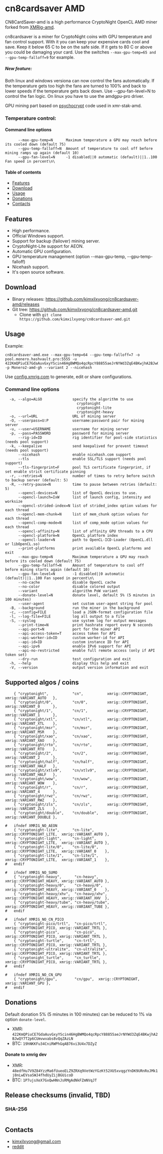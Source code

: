 # cn8cardsaver AMD

CN8CardSaver-amd is a high performance CryptoNight OpenCL AMD miner forked from [XMRig-amd](https://github.com/xmrig/xmrig-amd).

cn8cardsaver is a miner for CryptoNight coins with GPU temperature and fan control support. With it you can keep your expensive cards cool and save.
Keep it below 65 C to be on the safe side. If it gets to 80 C or above you could be damaging your card.
Use the switches ```--max-gpu-temp=65 and --gpu-temp-falloff=9``` for example.

##### New feature:
Both linux and windows versiona can now control the fans automatically. If the temperature gets too high the fans are turned to 100% and back to lower speeds if the temperature gets back down. Use --gpu-fan-level=N to control the fan logic. 
On linux you have to use the amdgpu-pro driver.

GPU mining part based on [psychocrypt](https://github.com/psychocrypt) code used in xmr-stak-amd.

### Temperature control:
#### Command line options
```
      --max-gpu-temp=N      Maximum temperature a GPU may reach before its cooled down (default 75)
      --gpu-temp-falloff=N  Amount of temperature to cool off before mining ramps up again (default 10)
      --gpu-fan-level=N     -1 disabled||0 automatic (default)||1..100 Fan speed in percent\n\
```

#### Table of contents
* [Features](#features)
* [Download](#download)
* [Usage](#usage)
* [Donations](#donations)
* [Contacts](#contacts)

## Features
* High performance.
* Official Windows support.
* Support for backup (failover) mining server.
* CryptoNight-Lite support for AEON.
* Automatic GPU configuration.
* GPU temperature management (option --max-gpu-temp, --gpu-temp-falloff)
* Nicehash support.
* It's open source software.

## Download
* Binary releases: https://github.com/kimxilxyong/cn8cardsaver-amd/releases
* Git tree: https://github.com/kimxilxyong/cn8cardsaver-amd.git
  * Clone with `git clone https://github.com/kimxilxyong/cn8cardsaver-amd.git`

## Usage

Example:
```
cn8cardsaver-amd.exe --max-gpu-temp=64 --gpu-temp-falloff=7 -o pool.monero.hashvault.pro:5555 -u 422KmQPiuCE7GdaAuvGxyYScin46HgBWMQo4qcRpcY88855aeJrNYWd3ZqE4BKwjhA2BJwQY7T2p6CUmvwvabs8vQqZAzLN.Monerogh -p Monero2-amd-gh --variant 2 --nicehash
```

Use [config.xmrig.com](https://config.xmrig.com/amd) to generate, edit or share configurations.

### Command line options
```
  -a, --algo=ALGO              specify the algorithm to use
                                 cryptonight
                                 cryptonight-lite
                                 cryptonight-heavy
  -o, --url=URL                URL of mining server
  -O, --userpass=U:P           username:password pair for mining server
  -u, --user=USERNAME          username for mining server
  -p, --pass=PASSWORD          password for mining server
      --rig-id=ID              rig identifier for pool-side statistics (needs pool support)
  -k, --keepalive              send keepalived for prevent timeout (needs pool support)
      --nicehash               enable nicehash.com support
      --tls                    enable SSL/TLS support (needs pool support)
      --tls-fingerprint=F      pool TLS certificate fingerprint, if set enable strict certificate pinning
  -r, --retries=N              number of times to retry before switch to backup server (default: 5)
  -R, --retry-pause=N          time to pause between retries (default: 5)
      --opencl-devices=N       list of OpenCL devices to use.
      --opencl-launch=IxW      list of launch config, intensity and worksize
      --opencl-strided-index=N list of strided_index option values for each thread
      --opencl-mem-chunk=N     list of mem_chunk option values for each thread
      --opencl-comp-mode=N     list of comp_mode option values for each thread
      --opencl-affinity=N      list of affinity GPU threads to a CPU
      --opencl-platform=N      OpenCL platform index
      --opencl-loader=N        path to OpenCL-ICD-Loader (OpenCL.dll or libOpenCL.so)
      --print-platforms        print available OpenCL platforms and exit
      --max-gpu-temp=N         Maximum temperature a GPU may reach before its cooled down (default 75)
      --gpu-temp-falloff=N     Amount of temperature to cool off before mining starts again (default 10)	  
      --gpu-fan-level=N        -1 disabled||0 automatic (default)||1..100 Fan speed in percent\n\
      --no-cache               disable OpenCL cache
      --no-color               disable colored output
      --variant                algorithm PoW variant
      --donate-level=N         donate level, default 5% (5 minutes in 100 minutes)
      --user-agent             set custom user-agent string for pool
  -B, --background             run the miner in the background
  -c, --config=FILE            load a JSON-format configuration file
  -l, --log-file=FILE          log all output to a file
  -S, --syslog                 use system log for output messages
      --print-time=N           print hashrate report every N seconds
      --api-port=N             port for the miner API
      --api-access-token=T     access token for API
      --api-worker-id=ID       custom worker-id for API
      --api-id=ID              custom instance ID for API
      --api-ipv6               enable IPv6 support for API
      --api-no-restricted      enable full remote access (only if API token set)
      --dry-run                test configuration and exit
  -h, --help                   display this help and exit
  -V, --version                output version information and exit
```


## Supported algos / coins

```
    { "cryptonight",           "cn",           xmrig::CRYPTONIGHT,       xmrig::VARIANT_AUTO   },
    { "cryptonight/0",         "cn/0",         xmrig::CRYPTONIGHT,       xmrig::VARIANT_0      },
    { "cryptonight/1",         "cn/1",         xmrig::CRYPTONIGHT,       xmrig::VARIANT_1      },
    { "cryptonight/xtl",       "cn/xtl",       xmrig::CRYPTONIGHT,       xmrig::VARIANT_XTL    },
    { "cryptonight/msr",       "cn/msr",       xmrig::CRYPTONIGHT,       xmrig::VARIANT_MSR    },
    { "cryptonight/xao",       "cn/xao",       xmrig::CRYPTONIGHT,       xmrig::VARIANT_XAO    },
    { "cryptonight/rto",       "cn/rto",       xmrig::CRYPTONIGHT,       xmrig::VARIANT_RTO    },
    { "cryptonight/2",         "cn/2",         xmrig::CRYPTONIGHT,       xmrig::VARIANT_2      },
    { "cryptonight/half",      "cn/half",      xmrig::CRYPTONIGHT,       xmrig::VARIANT_HALF   },
    { "cryptonight/xtlv9",     "cn/xtlv9",     xmrig::CRYPTONIGHT,       xmrig::VARIANT_HALF   },
    { "cryptonight/wow",       "cn/wow",       xmrig::CRYPTONIGHT,       xmrig::VARIANT_WOW    },
    { "cryptonight/r",         "cn/r",         xmrig::CRYPTONIGHT,       xmrig::VARIANT_4      },
    { "cryptonight/rwz",       "cn/rwz",       xmrig::CRYPTONIGHT,       xmrig::VARIANT_RWZ    },
    { "cryptonight/zls",       "cn/zls",       xmrig::CRYPTONIGHT,       xmrig::VARIANT_ZLS    },
    { "cryptonight/double",    "cn/double",    xmrig::CRYPTONIGHT,       xmrig::VARIANT_DOUBLE },

#   ifndef XMRIG_NO_AEON
    { "cryptonight-lite",      "cn-lite",      xmrig::CRYPTONIGHT_LITE,  xmrig::VARIANT_AUTO },
    { "cryptonight-light",     "cn-light",     xmrig::CRYPTONIGHT_LITE,  xmrig::VARIANT_AUTO },
    { "cryptonight-lite/0",    "cn-lite/0",    xmrig::CRYPTONIGHT_LITE,  xmrig::VARIANT_0    },
    { "cryptonight-lite/1",    "cn-lite/1",    xmrig::CRYPTONIGHT_LITE,  xmrig::VARIANT_1    },
#   endif

#   ifndef XMRIG_NO_SUMO
    { "cryptonight-heavy",      "cn-heavy",      xmrig::CRYPTONIGHT_HEAVY, xmrig::VARIANT_AUTO },
    { "cryptonight-heavy/0",    "cn-heavy/0",    xmrig::CRYPTONIGHT_HEAVY, xmrig::VARIANT_0    },
    { "cryptonight-heavy/xhv",  "cn-heavy/xhv",  xmrig::CRYPTONIGHT_HEAVY, xmrig::VARIANT_XHV  },
    { "cryptonight-heavy/tube", "cn-heavy/tube", xmrig::CRYPTONIGHT_HEAVY, xmrig::VARIANT_TUBE },
#   endif

#   ifndef XMRIG_NO_CN_PICO
    { "cryptonight-pico/trtl",  "cn-pico/trtl",  xmrig::CRYPTONIGHT_PICO, xmrig::VARIANT_TRTL },
    { "cryptonight-pico",       "cn-pico",       xmrig::CRYPTONIGHT_PICO, xmrig::VARIANT_TRTL },
    { "cryptonight-turtle",     "cn-trtl",       xmrig::CRYPTONIGHT_PICO, xmrig::VARIANT_TRTL },
    { "cryptonight-ultralite",  "cn-ultralite",  xmrig::CRYPTONIGHT_PICO, xmrig::VARIANT_TRTL },
    { "cryptonight_turtle",     "cn_turtle",     xmrig::CRYPTONIGHT_PICO, xmrig::VARIANT_TRTL },
#   endif

#   ifndef XMRIG_NO_CN_GPU
    { "cryptonight/gpu",        "cn/gpu",  xmrig::CRYPTONIGHT, xmrig::VARIANT_GPU },
#   endif
```


## Donations
Default donation 5% (5 minutes in 100 minutes) can be reduced to 1% via option `donate-level`.

* XMR: `422KmQPiuCE7GdaAuvGxyYScin46HgBWMQo4qcRpcY88855aeJrNYWd3ZqE4BKwjhA2BJwQY7T2p6CUmvwvabs8vQqZAzLN`
* BTC: `19hNKKFu34CniRWPhGqAB76vi3U4x7DZyZ`

#### Donate to xmrig dev
* XMR: `48edfHu7V9Z84YzzMa6fUueoELZ9ZRXq9VetWzYGzKt52XU5xvqgzYnDK9URnRoJMk1j8nLwEVsaSWJ4fhdUyZijBGUicoD`
* BTC: `1P7ujsXeX7GxQwHNnJsRMgAdNkFZmNVqJT`


## Release checksums (invalid, TBD)
### SHA-256
```

```

## Contacts
* kimxilxyong@gmail.com
* [reddit](https://www.reddit.com/user/kimilyong/)

